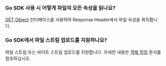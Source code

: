 ### Go SDK 사용 시 어떻게 파일의 모든 속성을 읽나요?

[GET Object](https://intl.cloud.tencent.com/document/product/436/31526) 인터페이스를 사용하여 Response.Header에서 파일 속성을 획득합니다.

### Go SDK에서 파일 스트림 업로드를 지원하나요?

 파일 스트림 또는 바이트 스트림 업로드를 지원합니다. 자세한 내용은 [객체 작업](https://intl.cloud.tencent.com/document/product/436/31526) 문서를 참조하십시오.
